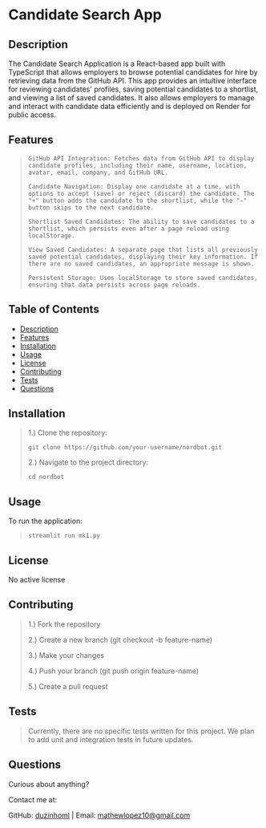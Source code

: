 # Candidate Search App

## Description

The Candidate Search Application is a React-based app built with TypeScript that allows employers to browse potential candidates for hire by retrieving data from the GitHub API. This app provides an intuitive interface for reviewing candidates' profiles, saving potential candidates to a shortlist, and viewing a list of saved candidates. It also allows employers to manage and interact with candidate data efficiently and is deployed on Render for public access.

## Features

> ```
> GitHub API Integration: Fetches data from GitHub API to display candidate profiles, including their name, username, location, avatar, email, company, and GitHub URL.
> ```
>
> ```
> Candidate Navigation: Display one candidate at a time, with options to accept (save) or reject (discard) the candidate. The "+" button adds the candidate to the shortlist, while the "-" button skips to the next candidate.
> ```
>
> ```
> Shortlist Saved Candidates: The ability to save candidates to a shortlist, which persists even after a page reload using localStorage.
> ```
>
> ```
> View Saved Candidates: A separate page that lists all previously saved potential candidates, displaying their key information. If there are no saved candidates, an appropriate message is shown.
> ```
>
> ```
> Persistent Storage: Uses localStorage to store saved candidates, ensuring that data persists across page reloads.
> ```

## Table of Contents

- [Description](#description)
- [Features](#features)
- [Installation](#installation)
- [Usage](#usage)
- [License](#license)
- [Contributing](#contributing)
- [Tests](#tests)
- [Questions](#questions)

## Installation

> 1.) Clone the repository:
>
> ```
> git clone https://github.com/your-username/nordbot.git
> ```
>
> 2.) Navigate to the project directory:
>
> ```
> cd nordbot
> ```

## Usage

To run the application:

> ```
> streamlit run mk1.py
> ```

## License

No active license

## Contributing

> 1.) Fork the repository
>
> 2.) Create a new branch (git checkout -b feature-name)
>
> 3.) Make your changes
>
> 4.) Push your branch (git push origin feature-name)
>
> 5.) Create a pull request

## Tests

> Currently, there are no specific tests written for this project. We plan to add unit and integration tests in future updates.

## Questions

Curious about anything?

Contact me at:

GitHub: [duzinhoml](https://github.com/your-github-username) | Email: mathewlopez10@gmail.com
